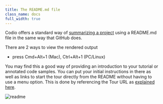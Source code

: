 ```yaml
---
title: The README.md file
class_name: docs
full_width: true
---
```


Codio offers a standard way of [summarizing a project](/docs/ide/ide-general/readme-md) using a README.md file in the same way that GitHub does.

There are 2 ways to view the rendered output

- press Cmd+Alt+1 (Mac), Ctrl+Alt+1 (PC/Linux)

You may find this a good way of providing an introduction to your tutorial or annotated code samples. You can put your initial instructions in there as well as links to start the tour directly from the README without having to use a menu option. This is done by referencing the Tour URL as [explained here](/docs/annotations/auto-start).

![readme](/img/docs/ca-readme.png)

